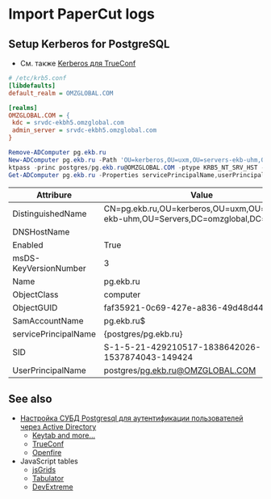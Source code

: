# Import PaperCut logs

## Setup Kerberos for PostgreSQL

+ См. также [Kerberos для TrueConf](trueconf.md)

```ini
# /etc/krb5.conf
[libdefaults]
default_realm = OMZGLOBAL.COM

[realms]
OMZGLOBAL.COM = {
 kdc = srvdc-ekbh5.omzglobal.com
 admin_server = srvdc-ekbh5.omzglobal.com
}
```

```powershell
Remove-ADComputer pg.ekb.ru
New-ADComputer pg.ekb.ru -Path 'OU=kerberos,OU=uxm,OU=servers-ekb-uhm,OU=Servers,DC=omzglobal,DC=com'
ktpass -princ postgres/pg.ekb.ru@OMZGLOBAL.COM -ptype KRB5_NT_SRV_HST -crypto ALL -mapuser 'OMZGLOBAL\pg.ekb.ru$' -pass +rndpass -out c:\temp\pg.keytab +answer
Get-ADComputer pg.ekb.ru -Properties servicePrincipalName,userPrincipalName,msDS-KeyVersionNumber
```
| Attribure              |  Value                                                                             |
|------------------------|------------------------------------------------------------------------------------|
| DistinguishedName      |  CN=pg.ekb.ru,OU=kerberos,OU=uxm,OU=servers-ekb-uhm,OU=Servers,DC=omzglobal,DC=com |
| DNSHostName            |                                                                                    |
| Enabled                |  True                                                                              |
| msDS-KeyVersionNumber  |  3                                                                                 |
| Name                   |  pg.ekb.ru                                                                         |
| ObjectClass            |  computer                                                                          |
| ObjectGUID             |  faf35921-0c69-427e-a836-49d48d44c451                                              |
| SamAccountName         |  pg.ekb.ru$                                                                        |
| servicePrincipalName   |  {postgres/pg.ekb.ru}                                                              |
| SID                    |  S-1-5-21-429210517-1838642026-1537874043-149424                                   |
| UserPrincipalName      |  postgres/pg.ekb.ru@OMZGLOBAL.COM                                                  |

## See also

- [Настройка СУБД Postgresql для аутентификации пользователей через Active Directory][krb]
    + [Keytab and more...][2keytab]
    + [TrueConf]
    + [Openfire]
- JavaScript tables
    + [jsGrids]
    + [Tabulator]
    + [DevExtreme]

[krb]: https://www.opennet.ru/tips/3212_postgresql_kerberos_ldap_activedirectory_auth.shtml
[2keytab]: https://pro-ldap.ru/art/levintsa/20160420-ktpass/
[jsGrids]: https://jsgrids.statico.io/
[Tabulator]: https://tabulator.info/docs/6.2/quickstart#sources-download
[DevExtreme]: https://js.devexpress.com/jQuery/
[TrueConf]: https://trueconf.com/blog/knowledge-base/configuration-of-kerberos-sso-in-trueconf-server.html
[Openfire]: https://habr.com/ru/articles/181374/
